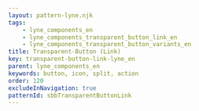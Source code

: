 ```yaml
---
layout: pattern-lyne.njk
tags: 
    - lyne_components_en
    - lyne_components_transparent_button_link_en
    - lyne_components_transparent_button_variants_en
title: Transparent-Button (Link)
key: transparent-button-link-lyne_en
parent: lyne_components_en
keywords: button, icon, split, action
order: 120
excludeInNavigation: true
patternId: sbbTransparentButtonLink
---
```

